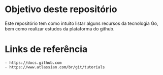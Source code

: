 # Objetivo deste repositório

Este repositório tem como intuito listar alguns recursos da tecnologia Go, bem como realizar estudos da plataforma do github.

# Links de referência
    - https://docs.github.com
    - https://www.atlassian.com/br/git/tutorials
